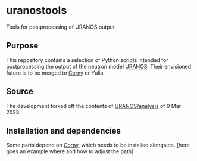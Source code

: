 # uranostools
Tools for postprocessing of URANOS output

## Purpose
This repository contains a selection of Python scripts intended for postprocessing the output of the neutron model [URANOS](https://github.com/mkoehli/uranos). Their envisioned future is to be merged to [Corny](https://git.ufz.de/CRNS/cornish_pasdy) or Yulia.

## Source
The development forked off the contents of  [URANOS/analysis](https://github.com/mkoehli/uranos/tree/main/analysis) of 9 Mar 2023.

## Installation and dependencies
Some parts depend on [Corny](https://git.ufz.de/CRNS/cornish_pasdy), which needs to be installed alongside. 
[here goes an example where and how to adjust the path]


